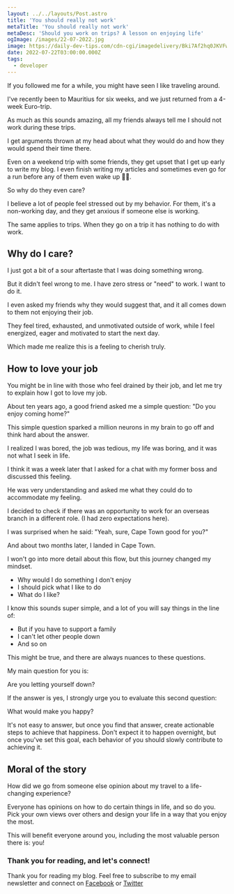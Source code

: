 ```yaml
---
layout: ../../layouts/Post.astro
title: 'You should really not work'
metaTitle: 'You should really not work'
metaDesc: 'Should you work on trips? A lesson on enjoying life'
ogImage: /images/22-07-2022.jpg
image: https://daily-dev-tips.com/cdn-cgi/imagedelivery/Bki7Af2hq0JKVFw1XYYMQg/778f32a8-57ab-4c2e-0d65-4fe25f9e0f00
date: 2022-07-22T03:00:00.000Z
tags:
  - developer
---
```


If you followed me for a while, you might have seen I like traveling around.

I've recently been to Mauritius for six weeks, and we just returned from a 4-week Euro-trip.

As much as this sounds amazing, all my friends always tell me I should not work during these trips.

I get arguments thrown at my head about what they would do and how they would spend their time there.

Even on a weekend trip with some friends, they get upset that I get up early to write my blog.
I even finish writing my articles and sometimes even go for a run before any of them even wake up 🤷‍♂️.

So why do they even care?

I believe a lot of people feel stressed out by my behavior. For them, it's a non-working day, and they get anxious if someone else is working.

The same applies to trips. When they go on a trip it has nothing to do with work.

## Why do I care?

I just got a bit of a sour aftertaste that I was doing something wrong.

But it didn't feel wrong to me. I have zero stress or "need" to work. I want to do it.

I even asked my friends why they would suggest that, and it all comes down to them not enjoying their job.

They feel tired, exhausted, and unmotivated outside of work, while I feel energized, eager and motivated to start the next day.

Which made me realize this is a feeling to cherish truly.

## How to love your job

You might be in line with those who feel drained by their job, and let me try to explain how I got to love my job.

About ten years ago, a good friend asked me a simple question:
"Do you enjoy coming home?"

This simple question sparked a million neurons in my brain to go off and think hard about the answer.

I realized I was bored, the job was tedious, my life was boring, and it was not what I seek in life.

I think it was a week later that I asked for a chat with my former boss and discussed this feeling.

He was very understanding and asked me what they could do to accommodate my feeling.

I decided to check if there was an opportunity to work for an overseas branch in a different role. (I had zero expectations here).

I was surprised when he said: "Yeah, sure, Cape Town good for you?"

And about two months later, I landed in Cape Town.

I won't go into more detail about this flow, but this journey changed my mindset.

- Why would I do something I don't enjoy
- I should pick what I like to do
- What do I like?

I know this sounds super simple, and a lot of you will say things in the line of:

- But if you have to support a family
- I can't let other people down
- And so on

This might be true, and there are always nuances to these questions.

My main question for you is:

Are you letting yourself down?

If the answer is yes, I strongly urge you to evaluate this second question:

What would make you happy?

It's not easy to answer, but once you find that answer, create actionable steps to achieve that happiness.
Don't expect it to happen overnight, but once you've set this goal, each behavior of you should slowly contribute to achieving it.

## Moral of the story

How did we go from someone else opinion about my travel to a life-changing experience?

Everyone has opinions on how to do certain things in life, and so do you.
Pick your own views over others and design your life in a way that you enjoy the most.

This will benefit everyone around you, including the most valuable person there is: you!

### Thank you for reading, and let's connect!

Thank you for reading my blog. Feel free to subscribe to my email newsletter and connect on [Facebook](https://www.facebook.com/DailyDevTipsBlog) or [Twitter](https://twitter.com/DailyDevTips1)
